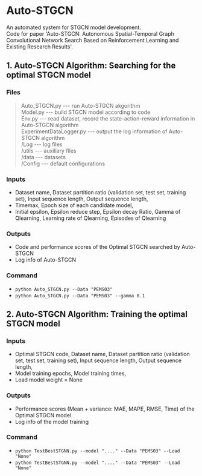 # Auto-STGCN
An automated system for STGCN model development.<br>
Code for paper 'Auto-STGCN: Autonomous Spatial-Temporal Graph Convolutional Network Search Based on Reinforcement Learning and Existing Research Results'.<br>

## 1. Auto-STGCN Algorithm: Searching for the optimal STGCN model
### Files
>Auto_STGCN.py --- run Auto-STGCN akgorithm<br>
>Model.py --- build STGCN model according to code<br>
>Env.py --- read dataset, record the state-action-reward information in Auto-STGCN algorithm<br>
ExperimentDataLogger.py --- output the log information of Auto-STGCN algorithm<br>
/Log --- log files<br>
/utils --- auxiliary files<br>
/data --- datasets<br>
/Config --- default configurations<br>

### Inputs
* Dataset name, Dataset partition ratio (validation set, test set, training set), Input sequence length, Output sequence length,<br>
* Timemax, Epoch size of each candidate model,<br>
* Initial epsilon, Epsilon reduce step, Epsilon decay Ratio, Gamma of Qlearning, Learning rate of Qlearning, Episodes of Qlearning<br>

### Outputs
* Code and performance scores of the Optimal STGCN searched by Auto-STGCN<br>
* Log info of Auto-STGCN<br>

### Command
* `python Auto_STGCN.py --Data "PEMS03"`<br>
* `python Auto_STGCN.py --Data "PEMS03" --gamma 0.1`<br>

## 2. Auto-STGCN Algorithm: Training the optimal STGCN model
### Inputs
* Optimal STGCN code, Dataset name, Dataset partition ratio (validation set, test set, training set), Input sequence length, Output sequence length,<br>
* Model training epochs, Model training times,<br>
* Load model weight = None<br>

### Outputs
* Performance scores (Mean + variance: MAE, MAPE, RMSE, Time) of the Optimal STGCN model<br>
* Log info of the model training<br>

### Command
* `python TestBestSTGNN.py --model "...." --Data "PEMS03" --Load "None"`<br>
* `python TestBestSTGNN.py --model "...." --Data "PEMS03" --Load "None"`<br>
